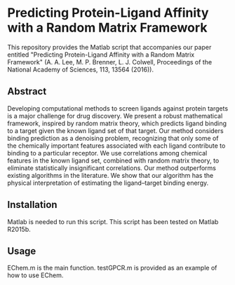 # Predicting Protein-Ligand Affinity with a Random Matrix Framework
This repository provides the Matlab script that accompanies our paper entitled "Predicting Protein-Ligand Affinity with a Random Matrix Framework" (A. A. Lee, M. P. Brenner, L. J. Colwell, Proceedings of the National Academy of Sciences, 113, 13564 (2016)). 

## Abstract
Developing computational methods to screen ligands against protein targets is a major challenge for drug discovery. We present a robust mathematical framework, inspired by random matrix theory, which predicts ligand binding to a target given the known ligand set of that target. Our method considers binding prediction as a denoising problem, recognizing that only some of the chemically important features associated with each ligand contribute to binding to a particular receptor. We use correlations among chemical features in the known ligand set, combined with random matrix theory, to eliminate statistically insignificant correlations. Our method outperforms existing algorithms in the literature. We show that our algorithm has the physical interpretation of estimating the ligand–target binding energy.

## Installation
Matlab is needed to run this script. This script has been tested on Matlab R2015b. 

## Usage  
EChem.m is the main function. testGPCR.m is provided as an example of how to use EChem. 
